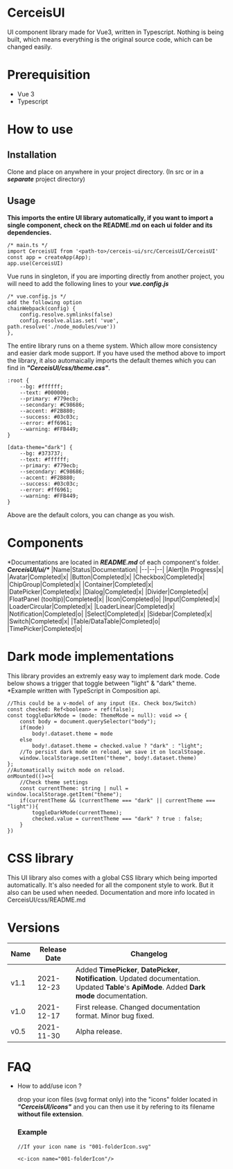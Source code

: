 # CerceisUI
UI component library made for Vue3, written in Typescript. Nothing is being built, which means everything is the original source code, which can be changed easily.

# Prerequisition
- Vue 3 
- Typescript

# How to use

## Installation
Clone and place on anywhere in your project directory. (In src or in a ***separate*** project directory)  

## Usage
**This imports the entire UI library automatically, if you want to import a single component, check on the README.md on each ui folder and its dependencies.**

	/* main.ts */
	import CerceisUI from '<path-to>/cerceis-ui/src/CerceisUI/CerceisUI'
	const app = createApp(App);
	app.use(CerceisUI)

Vue runs in singleton, if you are importing directly from another project, you will need to add the following lines to your ***vue.config.js***  

	/* vue.config.js */
	add the following option
	chainWebpack(config) {
		config.resolve.symlinks(false)
		config.resolve.alias.set( 'vue', path.resolve('./node_modules/vue'))    
	},  

The entire library runs on a theme system. Which allow more consistency and easier dark mode support. If you have used the method above to import the library, it also automaically imports the default themes which you can find in ***"CerceisUI/css/theme.css"***.

	:root {
		--bg: #ffffff;
		--text: #000000;
		--primary: #779ecb;
		--secondary: #C98686;
		--accent: #F2B880;
		--success: #03c03c;
		--error: #ff6961;
		--warning: #FFB449;
	}

	[data-theme="dark"] {
		--bg: #373737;
		--text: #ffffff;
		--primary: #779ecb;
		--secondary: #C98686;
		--accent: #F2B880;
		--success: #03c03c;
		--error: #ff6961;
		--warning: #FFB449;
	}
Above are the default colors, you can change as you wish.

# Components
*Documentations are located in ***README.md*** of each component's folder. ***CerceisUI/ui/\****
|Name|Status|Documentation|
|--|--|--|
|Alert|In Progress|x|
|Avatar|Completed|x|
|Button|Completed|x|
|Checkbox|Completed|x|
|ChipGroup|Completed|x|
|Container|Completed|x|
|DatePicker|Completed|x|
|Dialog|Completed|x|
|Divider|Completed|x|
|FloatPanel (tooltip)|Completed|x|
|Icon|Completed|o|
|Input|Completed|x|
|LoaderCircular|Completed|x|
|LoaderLinear|Completed|x|
|Notification|Completed|o|
|Select|Completed|x|
|Sidebar|Completed|x|
|Switch|Completed|x|
|Table/DataTable|Completed|o|
|TimePicker|Completed|o|

# Dark mode implementations
This library provides an extremly easy way to implement dark mode.
Code below shows a trigger that toggle between "light" & "dark" theme.  
*Example written with TypeScript in Composition api.
```
//This could be a v-model of any input (Ex. Check box/Switch)
const checked: Ref<boolean> = ref(false);
const toggleDarkMode = (mode: ThemeMode = null): void => {
	const body = document.querySelector("body");
	if(mode) 
		body!.dataset.theme = mode
	else
		body!.dataset.theme = checked.value ? "dark" : "light";
	//To persist dark mode on reload, we save it on localStoage.
	window.localStorage.setItem("theme", body!.dataset.theme)
};
//Automatically switch mode on reload.
onMounted(()=>{
	//Check theme settings
	const currentTheme: string | null = window.localStorage.getItem("theme");
	if(currentTheme && (currentTheme === "dark" || currentTheme === "light")){
		toggleDarkMode(currentTheme);
		checked.value = currentTheme === "dark" ? true : false;
	}
})
```

# CSS library
This UI library also comes with a global CSS library which being imported automatically. It's also needed for all the component style to work. But it also can be used when needed. Documentation and more info located in CerceisUI/css/README.md

# Versions
|Name|Release Date|Changelog|
|--|--|--|
|v1.1|2021-12-23| Added **TimePicker**, **DatePicker**, **Notification**. Updated documentation. Updated **Table**'s **ApiMode**. Added **Dark mode** documentation.|
|v1.0|2021-12-17| First release. Changed documentation format. Minor bug fixed.|
|v0.5|2021-11-30| Alpha release.

# FAQ
- How to add/use icon ?  

	drop your icon files (svg format only) into the "icons" folder located in ***"CerceisUI/icons"*** and you can then use it by refering to its filename **without file extension**.
	### Example
	```
    //If your icon name is "001-folderIcon.svg"

    <c-icon name="001-folderIcon"/>
	```